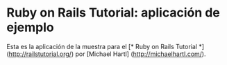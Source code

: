 # Ruby on Rails Tutorial: aplicación de ejemplo 

Esta es la aplicación de la muestra para 
el [* Ruby on Rails Tutorial *] (http://railstutorial.org/) 
por [Michael Hartl] (http://michaelhartl.com/).
